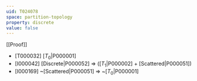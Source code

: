 ```yaml
---
uid: T024078
space: partition-topology
property: discrete
value: false
---
```

[[Proof]]

* [T000032] [$T_0$|P000001]
* [I000042] [Discrete|P000052] => ([$T_1$|P000002] + [Scattered|P000051])
* [I000169] ~[Scattered|P000051] => ~[$T_0$|P000001]

